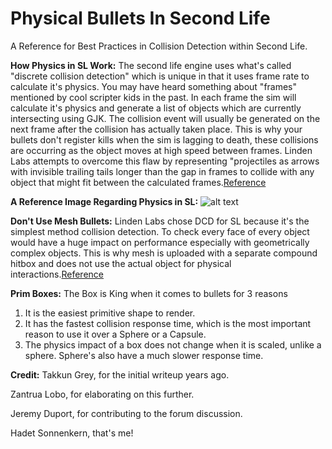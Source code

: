 # Physical Bullets In Second Life
A Reference for Best Practices in Collision Detection within Second Life.

**How Physics in SL Work:** 
The second life engine uses what's called "discrete collision detection" which is unique in that it uses frame rate to calculate it's physics. You may have heard something about "frames" mentioned by cool scripter kids in the past. In each frame the sim will calculate it's physics and generate a list of objects which are currently intersecting using GJK. The collision event will usually be generated on the next frame after the collision has actually taken place. This is why your bullets don't register kills when the sim is lagging to death, these collisions are occurring as the object moves at high speed between frames. Linden Labs attempts to overcome this flaw by representing "projectiles as arrows with invisible trailing tails longer than the gap in frames to collide with any object that might fit between the calculated frames.[Reference](https://en.wikipedia.org/wiki/Physics_engine)

**A Reference Image Regarding Physics in SL:**
![alt text](http://i.imgur.com/2IdhxvM.png "Performance Cost")

**Don't Use Mesh Bullets:**
Linden Labs chose DCD for SL because it's the simplest method collision detection. To check every face of every object would have a huge impact on performance especially with geometrically complex objects. This is why mesh is uploaded with a separate compound hitbox and does not use the actual object for physical interactions.[Reference](https://en.wikipedia.org/wiki/Collision_detection#A_posteriori_.28discrete.29_versus_a_priori_.28continuous.29)

**Prim Boxes:**
The Box is King when it comes to bullets for 3 reasons

1. It is the easiest primitive shape to render.
2. It has the fastest collision response time, which is the most important reason to use it over a Sphere or a Capsule.
3. The physics impact of a box does not change when it is scaled, unlike a sphere. Sphere's also have a much slower response time.


**Credit:**
Takkun Grey, for the initial writeup years ago.

Zantrua Lobo, for elaborating on this further.

Jeremy Duport, for contributing to the forum discussion.

Hadet Sonnenkern, that's me!
